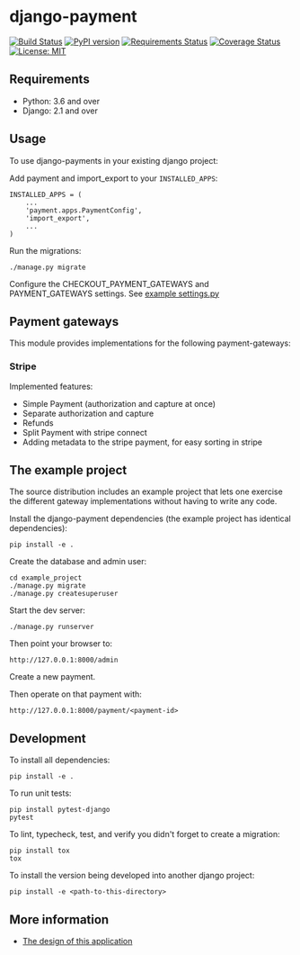 # django-payment

[![Build Status](https://travis-ci.org/skioo/django-payment.svg?branch=master)](https://travis-ci.org/skioo/django-payment)
[![PyPI version](https://badge.fury.io/py/django-payment.svg)](https://badge.fury.io/py/django-payment)
[![Requirements Status](https://requires.io/github/skioo/django-payment/requirements.svg?branch=master)](https://requires.io/github/skioo/django-payment/requirements/?branch=master)
[![Coverage Status](https://coveralls.io/repos/github/skioo/django-payment/badge.svg?branch=master)](https://coveralls.io/github/skioo/django-payment?branch=master)
[![License: MIT](https://img.shields.io/badge/License-MIT-blue.svg)](https://opensource.org/licenses/MIT)


## Requirements
* Python: 3.6 and over
* Django: 2.1 and over


## Usage
To use django-payments in your existing django project:

Add payment and import_export to your `INSTALLED_APPS`:

    INSTALLED_APPS = (
        ...
        'payment.apps.PaymentConfig',
        'import_export',
        ...
    )


Run the migrations: 

    ./manage.py migrate


Configure the CHECKOUT_PAYMENT_GATEWAYS and PAYMENT_GATEWAYS settings. See [example settings.py](example_project/settings.py)


## Payment gateways
This module provides implementations for the following payment-gateways:

### Stripe 
Implemented features:
- Simple Payment (authorization and capture at once)
- Separate authorization and capture
- Refunds
- Split Payment with stripe connect
- Adding metadata to the stripe payment, for easy sorting in stripe


## The example project
The source distribution includes an example project that lets one exercise 
the different gateway implementations without having to write any code.

Install the django-payment dependencies (the example project has identical dependencies):

    pip install -e . 
    
 Create the database and admin user:

    cd example_project
    ./manage.py migrate
    ./manage.py createsuperuser
    
 Start the dev server:
 
    ./manage.py runserver

Then point your browser to:

    http://127.0.0.1:8000/admin
    
Create a new payment.

Then operate on that payment with:

    http://127.0.0.1:8000/payment/<payment-id>

## Development

To install all dependencies:

    pip install -e .
    
To run unit tests:

    pip install pytest-django
    pytest

To lint, typecheck, test, and verify you didn't forget to create a migration:

    pip install tox
    tox

To install the version being developed into another django project:

    pip install -e <path-to-this-directory>


## More information

* [The design of this application](docs/design.md)

